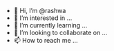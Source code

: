 - 👋 Hi, I’m @rashwa
- 👀 I’m interested in ...
- 🌱 I’m currently learning ...
- 💞️ I’m looking to collaborate on ...
- 📫 How to reach me ...

<!---
rashwa/rashwa is a ✨ special ✨ repository because its `README.md` (this file) appears on your GitHub profile.
You can click the Preview link to take a look at your changes.
--->

